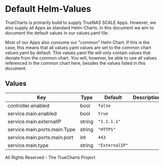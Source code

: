# Default Helm-Values

TrueCharts is primarily build to supply TrueNAS SCALE Apps.
However, we also supply all Apps as standard Helm-Charts. In this document we aim to document the default values in our values.yaml file.

Most of our Apps also consume our "common" Helm Chart.
If this is the case, this means that all values.yaml values are set to the common chart values.yaml by default. This values.yaml file will only contain values that deviate from the common chart.
You will, however, be able to use all values referenced in the common chart here, besides the values listed in this document.

## Values

| Key | Type | Default | Description |
|-----|------|---------|-------------|
| controller.enabled | bool | `false` |  |
| service.main.enabled | bool | `true` |  |
| service.main.externalIP | string | `"1.1.1.1"` |  |
| service.main.ports.main.Type | string | `"HTTPS"` |  |
| service.main.ports.main.port | int | `443` |  |
| service.main.type | string | `"ExternalIP"` |  |

All Rights Reserved - The TrueCharts Project
